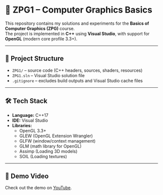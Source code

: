 # 🎨 ZPG1 – Computer Graphics Basics

This repository contains my solutions and experiments for the **Basics of Computer Graphics (ZPG)** course.  
The project is implemented in **C++** using **Visual Studio**, with support for **OpenGL** (modern core profile 3.3+).

---

## 📂 Project Structure

- `ZPG1/` – source code (C++ headers, sources, shaders, resources)  
- `ZPG1.sln` – Visual Studio solution file  
- `.gitignore` – excludes build outputs and Visual Studio cache files  

---

## 🛠️ Tech Stack

- **Language:** C++17  
- **IDE:** Visual Studio  
- **Libraries:**  
  - OpenGL 3.3+  
  - GLEW (OpenGL Extension Wrangler)  
  - GLFW (window/context management)  
  - GLM (math library for OpenGL)
  - Assimp (Loading 3D models)
  - SOIL (Loading textures)

---

## 🎥 Demo Video

Check out the demo on [YouTube](https://www.youtube.com/watch?v=shH3J4tfyaM).

